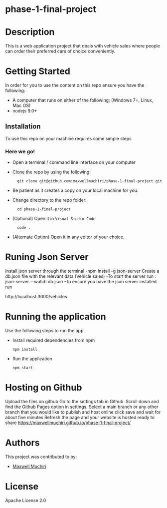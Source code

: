 # phase-1-final-project

# Description
This is a web application project that deals with vehicle sales where people can order their preferred cars of choice conveniently.
# Getting Started
In order for you to use the content on this repo ensure you have the following:

- A computer that runs on either of the following; (Windows 7+, Linux, Mac OS)
- nodejs 9.0+

## Installation

To use this repo on your machine requires some simple steps

### Here we go!

- Open a terminal / command line interface on your computer
- Clone the repo by using the following:

        git clone git@github.com:maxwellmuchiri/phase-1-final-project.git
- Be patient as it creates a copy on your local machine for you.
- Change directory to the repo folder:

        cd phase-1-final-project

- (Optional) Open it in ``Visual Studio Code``

        code .

- (Alternate Option) Open it in any editor of your choice.


# Runing Json Server
Install json server through the terminal
  -npm install -g json-server
Create a db.json file with the relevant data (Vehicle sales)
  -To start the server run :
      json-server --watch db.json
  -To ensure you have the json server installed run
   
 http://localhost:3000/vehicles




# Running the application

Use the following steps to run the app.

- Install required dependencies from npm

      npm install
- Run the application

      npm start

# Hosting on Github
Upload the files on github
Go to the settings tab in Github.
Scroll down and find the Github Pages option in settings. 
Select a main branch or any other branch that you would like to publish and host online
click save and wait for about five minutes
Refresh the page and your website is hosted ready to share
 https://maxwellmuchiri.github.io/phase-1-final-project/



# Authors
This project was contributed to by:
- [Maxwell Muchiri](https://github.com/maxwellmuchiri/)
# License
Apache License 2.0